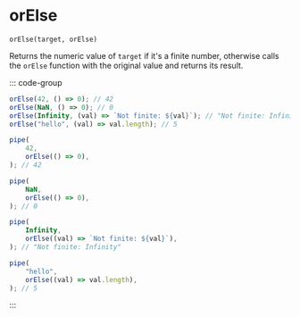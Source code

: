 # orElse

`orElse(target, orElse)`

Returns the numeric value of `target` if it's a finite number, otherwise calls the `orElse` function with the original value and returns its result.

::: code-group

```ts [data-first]
orElse(42, () => 0); // 42
orElse(NaN, () => 0); // 0
orElse(Infinity, (val) => `Not finite: ${val}`); // "Not finite: Infinity"
orElse("hello", (val) => val.length); // 5
```

```ts [data-last]
pipe(
    42,
    orElse(() => 0),
); // 42

pipe(
    NaN,
    orElse(() => 0),
); // 0

pipe(
    Infinity,
    orElse((val) => `Not finite: ${val}`),
); // "Not finite: Infinity"

pipe(
    "hello",
    orElse((val) => val.length),
); // 5
```

:::
